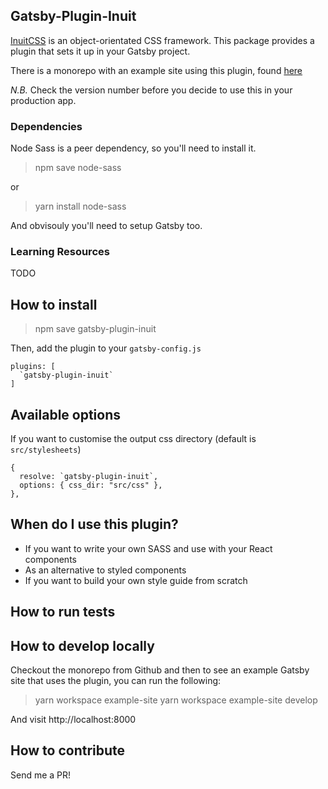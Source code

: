 ## Gatsby-Plugin-Inuit

[InuitCSS](https://github.com/inuitcss/inuitcss) is an object-orientated CSS framework. This package provides a plugin that sets it up in your Gatsby project. 

There is a monorepo with an example site using this plugin, found [here](https://github.com/dmgarland/gatsby-plugin-inuit)

*N.B.* Check the version number before you decide to use this in your production app.

### Dependencies

Node Sass is a peer dependency, so you'll need to install it.

> npm save node-sass

or 

> yarn install node-sass

And obvisouly you'll need to setup Gatsby too.

### Learning Resources 

TODO

## How to install

> npm save gatsby-plugin-inuit

Then, add the plugin to your `gatsby-config.js`

```
plugins: [
  `gatsby-plugin-inuit`
]
```
    
## Available options

If you want to customise the output css directory (default is `src/stylesheets`)

```
{
  resolve: `gatsby-plugin-inuit`,
  options: { css_dir: "src/css" },
},
```

## When do I use this plugin?

* If you want to write your own SASS and use with your React components
* As an alternative to styled components
* If you want to build your own style guide from scratch

## How to run tests

## How to develop locally

Checkout the monorepo from Github and then to see an example Gatsby site that uses the plugin, you can run the following:

> yarn workspace example-site 
> yarn workspace example-site develop

And visit http://localhost:8000 

## How to contribute

Send me a PR!
